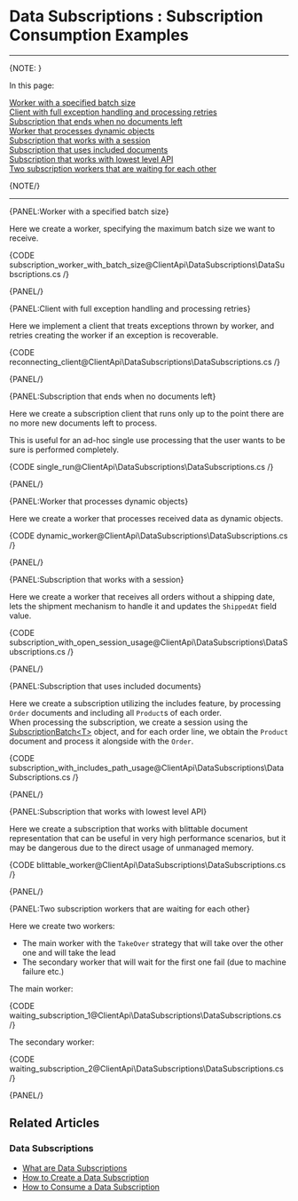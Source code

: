﻿# Data Subscriptions : Subscription Consumption Examples

---

{NOTE: }

In this page:  

[Worker with a specified batch size](../../../client-api/data-subscriptions/consumption/examples#worker-with-a-specified-batch-size)  
[Client with full exception handling and processing retries](../../../client-api/data-subscriptions/consumption/examples#client-with-full-exception-handling-and-processing-retries)  
[Subscription that ends when no documents left](../../../client-api/data-subscriptions/consumption/examples#subscription-that-ends-when-no-documents-left)  
[Worker that processes dynamic objects](../../../client-api/data-subscriptions/consumption/examples#worker-that-processes-dynamic-objects)  
[Subscription that works with a session](../../../client-api/data-subscriptions/consumption/examples#subscription-that-works-with-a-session)  
[Subscription that uses included documents](../../../client-api/data-subscriptions/consumption/examples#subscription-that-uses-included-documents)  
[Subscription that works with lowest level API](../../../client-api/data-subscriptions/consumption/examples#subscription-that-works-with-lowest-level-api)  
[Two subscription workers that are waiting for each other](../../../client-api/data-subscriptions/consumption/examples#two-subscription-workers-that-are-waiting-for-each-other)  

{NOTE/}

---

{PANEL:Worker with a specified batch size}

Here we create a worker, specifying the maximum batch size we want to receive.

{CODE subscription_worker_with_batch_size@ClientApi\DataSubscriptions\DataSubscriptions.cs /}

{PANEL/}

{PANEL:Client with full exception handling and processing retries}

Here we implement a client that treats exceptions thrown by worker, and retries creating the worker if an exception is recoverable.

{CODE reconnecting_client@ClientApi\DataSubscriptions\DataSubscriptions.cs /}

{PANEL/}

{PANEL:Subscription that ends when no documents left}

Here we create a subscription client that runs only up to the point there are no more new documents left to process.  

This is useful for an ad-hoc single use processing that the user wants to be sure is performed completely. 

{CODE single_run@ClientApi\DataSubscriptions\DataSubscriptions.cs /}

{PANEL/}


{PANEL:Worker that processes dynamic objects}

Here we create a worker that processes received data as dynamic objects.

{CODE dynamic_worker@ClientApi\DataSubscriptions\DataSubscriptions.cs /}

{PANEL/}

{PANEL:Subscription that works with a session}

Here we create a worker that receives all orders without a shipping date, lets the shipment mechanism to handle it and updates the `ShippedAt` field value.

{CODE subscription_with_open_session_usage@ClientApi\DataSubscriptions\DataSubscriptions.cs /}

{PANEL/}

{PANEL:Subscription that uses included documents}

Here we create a subscription utilizing the includes feature, by processing `Order` documents and including all `Product`s of each order.  
When processing the subscription, we create a session using the [SubscriptionBatch&lt;T&gt;](../../../client-api/data-subscriptions/consumption/api-overview#subscriptionbatch<t>) object, 
and for each order line, we obtain the `Product` document and process it alongside with the `Order`.

{CODE subscription_with_includes_path_usage@ClientApi\DataSubscriptions\DataSubscriptions.cs /}

{PANEL/}

{PANEL:Subscription that works with lowest level API}

Here we create a subscription that works with blittable document representation that can be useful in very high performance scenarios, 
but it may be dangerous due to the direct usage of unmanaged memory.

{CODE blittable_worker@ClientApi\DataSubscriptions\DataSubscriptions.cs /}

{PANEL/}

{PANEL:Two subscription workers that are waiting for each other}

Here we create two workers:  
* The main worker with the `TakeOver` strategy that will take over the other one and will take the lead  
* The secondary worker that will wait for the first one fail (due to machine failure etc.)

The main worker:

{CODE waiting_subscription_1@ClientApi\DataSubscriptions\DataSubscriptions.cs /}

The secondary worker:

{CODE waiting_subscription_2@ClientApi\DataSubscriptions\DataSubscriptions.cs /}

{PANEL/}

## Related Articles

### Data Subscriptions

- [What are Data Subscriptions](../../../client-api/data-subscriptions/what-are-data-subscriptions)
- [How to Create a Data Subscription](../../../client-api/data-subscriptions/creation/how-to-create-data-subscription)
- [How to Consume a Data Subscription](../../../client-api/data-subscriptions/consumption/how-to-consume-data-subscription)

